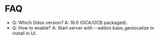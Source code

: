 # FAQ

- Q: Which Odoo version? A: 16.0 (OCA/OCB packaged).
- Q: How to enable? A: Start server with --addon base_geolocalize or install in UI.
